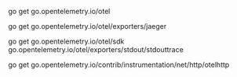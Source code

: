 

go get go.opentelemetry.io/otel

go get go.opentelemetry.io/otel/exporters/jaeger

go get go.opentelemetry.io/otel/sdk \
go.opentelemetry.io/otel/exporters/stdout/stdouttrace


go get go.opentelemetry.io/contrib/instrumentation/net/http/otelhttp